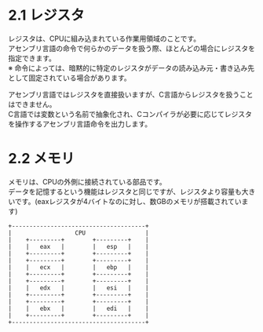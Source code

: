 # 2.1 レジスタ
レジスタは、CPUに組み込まれている作業用領域のことです。  
アセンブリ言語の命令で何らかのデータを扱う際、ほとんどの場合にレジスタを指定できます。  
※ 命令によっては、暗黙的に特定のレジスタがデータの読み込み元・書き込み先として固定されている場合があります。  
  
アセンブリ言語ではレジスタを直接扱いますが、C言語からレジスタを扱うことはできません。  
C言語では変数という名前で抽象化され、Cコンパイラが必要に応じてレジスタを操作するアセンブリ言語命令を出力します。  
  
# 2.2 メモリ
メモリは、CPUの外側に接続されている部品です。  
データを記憶するという機能はレジスタと同じですが、レジスタより容量も大きいです。(eaxレジスタが4バイトなのに対し、数GBのメモリが搭載されています)
```
+--------------------------------------+
|                  CPU                 |
|    +---------+        +---------+    |
|    |   eax   |        |   esp   |    |
|    +---------+        +---------+    |
|    +---------+        +---------+    |
|    |   ecx   |        |   ebp   |    |
|    +---------+        +---------+    |
|    +---------+        +---------+    |
|    |   edx   |        |   esi   |    |
|    +---------+        +---------+    |
|    +---------+        +---------+    |
|    |   ebx   |        |   edi   |    |
|    +---------+        +---------+    |
+--------------------------------------+
```
